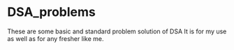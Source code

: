# DSA_problems
These are some basic and standard problem solution of DSA
It is for my use as well as for any fresher like me.
